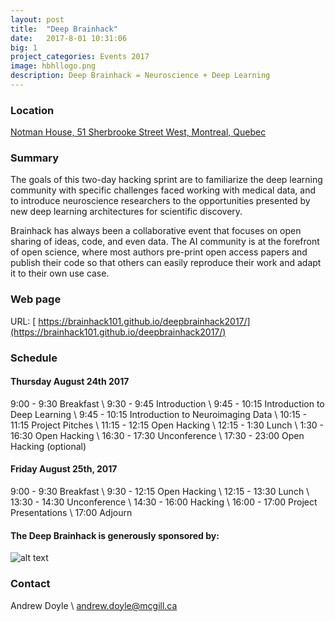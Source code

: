 ```yaml
---
layout: post
title:  "Deep Brainhack"
date:   2017-8-01 10:31:06
big: 1
project_categories: Events 2017
image: hbhllogo.png
description: Deep Brainhack = Neuroscience + Deep Learning
---
```


### Location
[Notman House, 51 Sherbrooke Street West, Montreal, Quebec](https://www.google.com/maps?ll=45.511928,-73.570065&z=16&t=m&hl=en-US&gl=CA&mapclient=embed&cid=11433532947443404990)

### Summary
The goals of this two-day hacking sprint are to familiarize the deep learning community with specific challenges faced working with medical data, and to introduce neuroscience researchers to the opportunities presented by new deep learning architectures for scientific discovery.

Brainhack has always been a collaborative event that focuses on open sharing of ideas, code, and even data. The AI community is at the forefront of open science, where most authors pre-print open access papers and publish their code so that others can easily reproduce their work and adapt it to their own use case.

### Web page

URL: [ https://brainhack101.github.io/deepbrainhack2017/](https://brainhack101.github.io/deepbrainhack2017/)

### Schedule

#### Thursday August 24th 2017

9:00 - 9:30 Breakfast \\
9:30 - 9:45 Introduction \\
9:45 - 10:15 Introduction to Deep Learning \\
9:45 - 10:15 Introduction to Neuroimaging Data \\
10:15 - 11:15 Project Pitches \\
11:15 - 12:15 Open Hacking \\
12:15 - 1:30 Lunch \\
1:30 - 16:30 Open Hacking \\
16:30 - 17:30 Unconference \\
17:30 - 23:00 Open Hacking (optional)

#### Friday August 25th, 2017

9:00 - 9:30 Breakfast \\
9:30 - 12:15 Open Hacking \\
12:15 - 13:30 Lunch \\
13:30 - 14:30 Unconference \\
14:30 - 16:00 Hacking \\
16:00 - 17:00 Project Presentations \\
17:00 Adjourn

#### The Deep Brainhack is generously sponsored by:
![alt text](https://github.com/brainhackorg/brainhackorg.github.io/blob/master/assets/images/elementai.jpeg?raw=true)

### Contact
Andrew Doyle \\
[andrew.doyle@mcgill.ca ](mailto:andrew.doyle@mcgill.ca )
